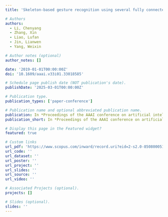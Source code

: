 ```yaml
---
title: 'Skeleton-based gesture recognition using several fully connected layers with path signature features and temporal transformer module'

# Authors
authors:
  - Li, Chenyang
  - Zhang, Xin
  - Liao, Lufan
  - Jin, Lianwen
  - Yang, Weixin

# Author notes (optional)
author_notes: []

date: '2019-01-01T00:00:00Z'
doi: '10.1609/aaai.v33i01.33018585'

# Schedule page publish date (NOT publication's date).
publishDate: '2025-03-01T00:00:00Z'

# Publication type.
publication_types: ['paper-conference']

# Publication name and optional abbreviated publication name.
publication: In *Proceedings of the AAAI conference on artificial intelligence*
publication_short: In *Proceedings of the AAAI conference on artificial intelligence, AAAI*

# Display this page in the Featured widget?
featured: true

# Custom links
url_pdf: 'https://www.scopus.com/inward/record.uri?eid=2-s2.0-85080005132&doi=10.1609%2faaai.v33i01.33018585&partnerID=40&md5=01589ee1a32563c0c1fc7d3b08cf1a0a'
url_code: ''
url_dataset: ''
url_poster: ''
url_project: ''
url_slides: ''
url_source: ''
url_video: ''

# Associated Projects (optional).
projects: []

# Slides (optional).
slides: ''
---
```

